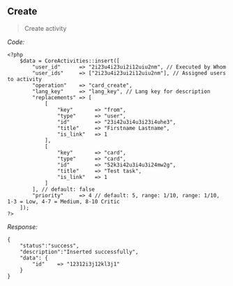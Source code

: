 
## Create
> Create activity

*Code:*

    <?php
        $data = CoreActivities::insert([
            "user_id"      => "2i23u4i23ui2i12uiu2nm", // Executed by Whom
            "user_ids"     => ["2i23u4i23ui2i12uiu2nm"], // Assigned users to activity
            "operation"    => "card_create",
            "lang_key"     => "lang_key", // Lang key for description
            "replacements" => [
                [
                    "key"       => "from",
                    "type"      => "user",
                    "id"        => "23i42u3i4u3i23i4uhe3",
                    "title"     => "Firstname Lastname",
                    "is_link"   => 1
                ],
                [
                    "key"       => "card",
                    "type"      => "card",
                    "id"        => "52k3i42u3i4u3i24mw2g",
                    "title"     => "Test task",
                    "is_link"   => 1
                ]
            ], // default: false
            "priority"     => 4 // default: 5, range: 1/10, range: 1/10, 1-3 = Low, 4-7 = Medium, 8-10 Critic
        ]);
    ?>

*Response:*

    {
        "status":"success", 
        "description":"Inserted successfully",
        "data": {
            "id"    => "12312i3j12kl3j1"
        }
    }


<br/>
<br/>
<br/>